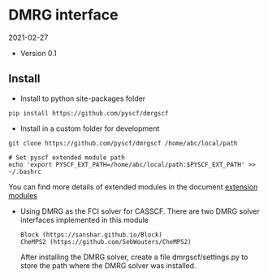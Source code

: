DMRG interface
==============

2021-02-27

* Version 0.1

Install
-------
* Install to python site-packages folder
```
pip install https://github.com/pyscf/dmrgscf
```

* Install in a custom folder for development
```
git clone https://github.com/pyscf/dmrgscf /home/abc/local/path

# Set pyscf extended module path
echo 'export PYSCF_EXT_PATH=/home/abc/local/path:$PYSCF_EXT_PATH' >> ~/.bashrc
```

You can find more details of extended modules in the document
[extension modules](http://pyscf.org/pyscf/install.html#extension-modules)

* Using DMRG as the FCI solver for CASSCF.  There are two DMRG solver
  interfaces implemented in this module

      Block (https://sanshar.github.io/Block)
      CheMPS2 (https://github.com/SebWouters/CheMPS2)

  After installing the DMRG solver, create a file dmrgscf/settings.py
  to store the path where the DMRG solver was installed.
